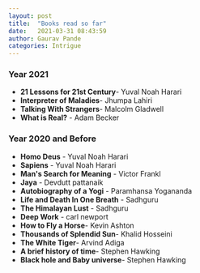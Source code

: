 ```yaml
---
layout: post
title:  "Books read so far"
date:   2021-03-31 08:43:59
author: Gaurav Pande
categories: Intrigue
---
```



### Year 2021

* **21 Lessons for 21st Century**- Yuval Noah Harari
* **Interpreter of Maladies**- Jhumpa Lahiri
* **Talking With Strangers**- Malcolm Gladwell
* **What is Real?** - Adam Becker

### Year 2020 and Before

* **Homo Deus** - Yuval Noah Harari
* **Sapiens** - Yuval Noah Harari
* **Man's Search for Meaning** - Victor Frankl
* **Jaya** - Devdutt pattanaik
* **Autobiography of a Yogi** - Paramhansa Yogananda
* **Life and Death In One Breath** - Sadhguru
* **The Himalayan Lust** - Sadhguru
* **Deep Work** - carl newport
* **How to Fly a Horse**- Kevin Ashton
* **Thousands of Splendid Sun**- Khalid Hosseini
* **The White Tiger**- Arvind Adiga
* **A brief history of time**- Stephen Hawking
* **Black hole and Baby universe**- Stephen Hawking 
 
